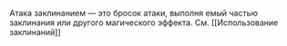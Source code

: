 Атака заклинанием — это бросок атаки, выполня емый частью заклинания или другого магического эффекта.
См. [[Использование заклинаний]]
